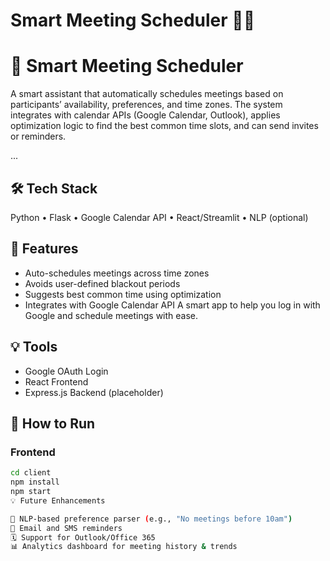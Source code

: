 # Smart Meeting Scheduler 🧠📅

# 🧠 Smart Meeting Scheduler

A smart assistant that automatically schedules meetings based on participants’ availability, preferences, and time zones. The system integrates with calendar APIs (Google Calendar, Outlook), applies optimization logic to find the best common time slots, and can send invites or reminders.

...

## 🛠️ Tech Stack
Python • Flask • Google Calendar API • React/Streamlit • NLP (optional)

## 🚀 Features
- Auto-schedules meetings across time zones
- Avoids user-defined blackout periods
- Suggests best common time using optimization
- Integrates with Google Calendar API
A smart app to help you log in with Google and schedule meetings with ease.

## 💡 Tools
- Google OAuth Login
- React Frontend
- Express.js Backend (placeholder)

## 🧪 How to Run

### Frontend

```bash
cd client
npm install
npm start
💡 Future Enhancements

🧠 NLP-based preference parser (e.g., "No meetings before 10am")
🔔 Email and SMS reminders
🗓️ Support for Outlook/Office 365
📊 Analytics dashboard for meeting history & trends

